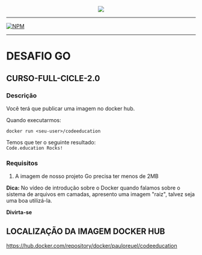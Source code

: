 <p align="center">
  <a href="https://www.instagram.com/devfullcycle/" target="blank"><img src="https://fullcycle.com.br/wp-content/themes/fullcycle-blog/application/img/logo-fullcycle.png"/></a>
</p>


<HR WIDTH=100%>

[![NPM](https://img.shields.io/npm/l/react)](https://github.com/PauloAlecio/Curso-FullCicle-2.0/blob/main/LICENSE) 


<HR WIDTH=100%>

# DESAFIO GO

## CURSO-FULL-CICLE-2.0

### Descrição

Você terá que publicar uma imagem no docker hub.

Quando executarmos:
~~~
docker run <seu-user>/codeeducation
~~~

Temos que ter o seguinte resultado:  
`Code.education Rocks!`

### Requisitos

1. A imagem de nosso projeto Go precisa ter menos de 2MB

**Dica:** No vídeo de introdução sobre o Docker quando falamos sobre o sistema de arquivos em camadas, apresento uma imagem "raiz", talvez seja uma boa utilizá-la.

**Divirta-se**

## LOCALIZAÇÃO DA IMAGEM DOCKER HUB
<https://hub.docker.com/repository/docker/pauloreuel/codeeducation>  





